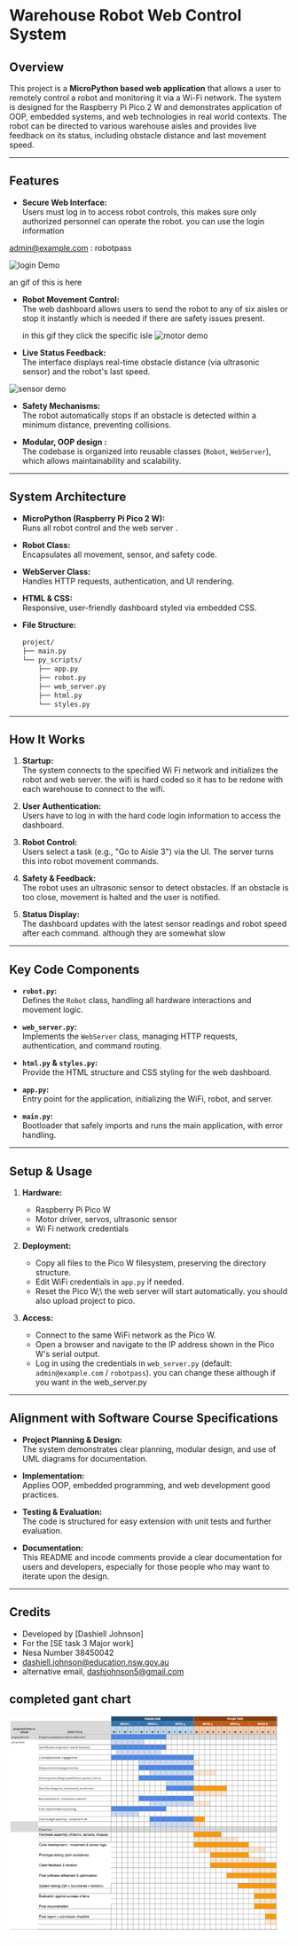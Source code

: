 # Warehouse Robot Web Control System

## Overview

This project is a **MicroPython based web application** that allows a user to remotely control a robot and monitoring it via a Wi-Fi network. The system is designed for the Raspberry Pi Pico 2 W and demonstrates application of OOP, embedded systems, and web technologies in real world contexts. The robot can be directed to various warehouse aisles and provides live feedback on its status, including obstacle distance and last movement speed.

---

## Features

- **Secure Web Interface:**  
  Users must log in to access robot controls, this makes sure only authorized personnel can operate the robot.
  you can use the login information

admin@example.com : 
robotpass

![login Demo](login.gif)

an gif of this is here


- **Robot Movement Control:**  
  The web dashboard allows users to send the robot to any of six aisles or stop it instantly which is needed if there are safety issues present.

  in this gif they click the specific isle
![motor demo ](motormove.gif)




- **Live Status Feedback:**  
  The interface displays real-time obstacle distance (via ultrasonic sensor) and the robot's last speed.


![sensor demo ](sensor.gif)

- **Safety Mechanisms:**  
  The robot automatically stops if an obstacle is detected within a minimum distance, preventing collisions.

- **Modular, OOP design :**  
  The codebase is organized into reusable classes (`Robot`, `WebServer`), which allows  maintainability and scalability.

---

## System Architecture

- **MicroPython (Raspberry Pi Pico 2 W):**  
  Runs all robot control and the web server .

- **Robot Class:**  
  Encapsulates all movement, sensor, and safety code.

- **WebServer Class:**  
  Handles HTTP requests, authentication, and UI rendering.

- **HTML & CSS:**  
  Responsive, user-friendly dashboard styled via embedded CSS.

- **File Structure:**
  ```
  project/
  ├── main.py
  └── py_scripts/
      ├── app.py
      ├── robot.py
      ├── web_server.py
      ├── html.py
      └── styles.py
  ```

---

## How It Works

1. **Startup:**  
   The system connects to the specified Wi Fi network and initializes the robot and web server. the wifi is hard coded so it has to be redone with each warehouse to connect to the wifi.

2. **User Authentication:**  
   Users have to log in with the hard code login information to access the dashboard.

3. **Robot Control:**  
   Users select a task (e.g., "Go to Aisle 3") via the UI. The server turns this into robot movement commands.

4. **Safety & Feedback:**  
   The robot uses an ultrasonic sensor to detect obstacles. If an obstacle is too close, movement is halted and the user is notified.

5. **Status Display:**  
   The dashboard updates with the latest sensor readings and robot speed after each command. although they are somewhat slow

---

## Key Code Components

- **`robot.py`:**  
  Defines the `Robot` class, handling all hardware interactions and movement logic.

- **`web_server.py`:**  
  Implements the `WebServer` class, managing HTTP requests, authentication, and command routing.

- **`html.py` & `styles.py`:**  
  Provide the HTML structure and CSS styling for the web dashboard.

- **`app.py`:**  
  Entry point for the application, initializing the WiFi, robot, and server.

- **`main.py`:**  
  Bootloader that safely imports and runs the main application, with error handling.

---


## Setup & Usage

1. **Hardware:**  
   - Raspberry Pi Pico W  
   - Motor driver, servos, ultrasonic sensor  
   - Wi Fi network credentials

2. **Deployment:**  
   - Copy all files to the Pico W filesystem, preserving the directory structure.
   - Edit WiFi credentials in `app.py` if needed.
   - Reset the Pico W;\  the web server will start automatically. you should also upload project to pico.

3. **Access:**  
   - Connect to the same WiFi network as the Pico W.
   - Open a browser and navigate to the IP address shown in the Pico W's serial output.
   - Log in using the credentials in `web_server.py` (default: `admin@example.com` / `robotpass`). you can change these although if you want in the web_server.py

---

## Alignment with Software Course Specifications

- **Project Planning & Design:**  
  The system demonstrates clear planning, modular design, and use of UML diagrams for documentation.

- **Implementation:**  
  Applies OOP, embedded programming, and web development good practices.

- **Testing & Evaluation:**  
  The code is structured for easy extension with unit tests and further evaluation.

- **Documentation:**  
  This README and incode comments provide a clear documentation for users and developers, especially for those people who may want to iterate upon the design.

---


## Credits

- Developed by [Dashiell Johnson]
- For the [SE task 3 Major work] 
- Nesa Number 38450042
- dashiell.johnson@education.nsw.gov.au
- alternative email, dashjohnson5@gmail.com

## completed gant chart

![Gant chart](gantchart.png)